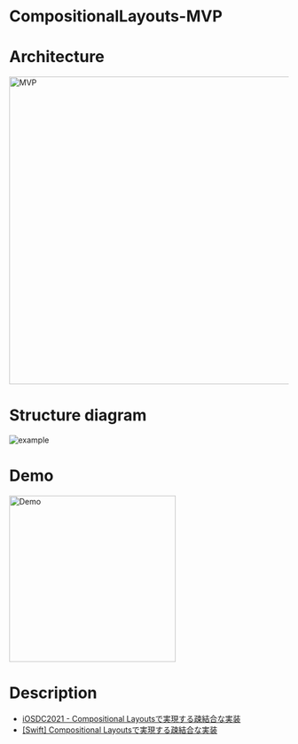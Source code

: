 # CompositionalLayouts-MVP

# Architecture
<img width="555" alt="MVP" src="https://user-images.githubusercontent.com/24838521/110198207-1fe08700-7e94-11eb-8746-043eab79e36c.png">

# Structure diagram

![example](https://user-images.githubusercontent.com/24838521/110198219-2e2ea300-7e94-11eb-88cc-137b7f51eb2a.png)

# Demo

<img width="300" alt="Demo" src="https://user-images.githubusercontent.com/24838521/110245572-29a6df00-7fa7-11eb-80b2-b7115eb2be52.png">

# Description

- [iOSDC2021 - Compositional Layoutsで実現する疎結合な実装](https://speakerdeck.com/hcrane/iosdc2021-compositional-layoutsdeshi-xian-surushu-jie-he-nashi-zhuang)
- [[Swift] Compositional Layoutsで実現する疎結合な実装](https://qiita.com/hcrane/items/f16560ebf12b7a12588a)

